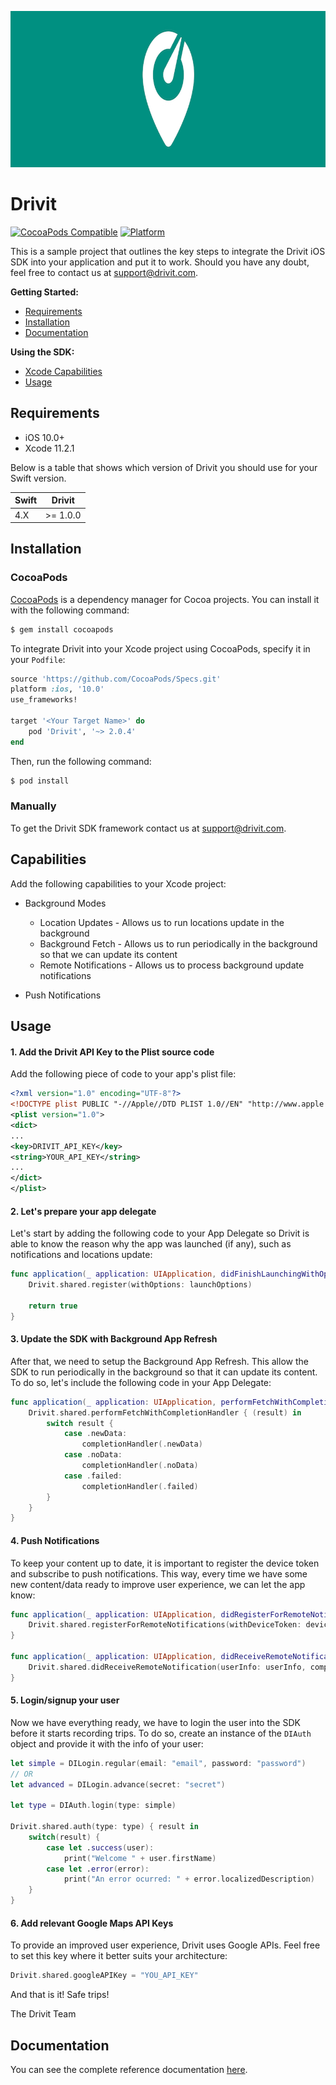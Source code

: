 <p align="center">
  <img height="250" src="logo.jpg" />
</p>

# Drivit

[![CocoaPods Compatible](https://img.shields.io/badge/Pod-2.0.4-blue.svg)](https://img.shields.io/badge/Pod-2.0.4-blue.svg) [![Platform](https://img.shields.io/badge/Platform-iOS-lightgrey.svg)](https://img.shields.io/badge/Platform-iOS-lightgrey.svg)

This is a sample project that outlines the key steps to integrate the Drivit iOS SDK into your application and put it to work. Should you have any doubt, feel free to contact us at support@drivit.com.

**Getting Started:**

- [Requirements](#requirements)
- [Installation](#installation)
- [Documentation](#documentation)

**Using the SDK:**

- [Xcode Capabilities](#capabilities)
- [Usage](#usage)


## Requirements

- iOS 10.0+
- Xcode 11.2.1

Below is a table that shows which version of Drivit you should use for your Swift version.

Swift | Drivit   
:---- | --------
4.X   | >= 1.0.0


## Installation

### CocoaPods

[CocoaPods](https://cocoapods.org) is a dependency manager for Cocoa projects. You can install it with the following command:

```bash
$ gem install cocoapods
```

To integrate Drivit into your Xcode project using CocoaPods, specify it in your `Podfile`:

```ruby
source 'https://github.com/CocoaPods/Specs.git'
platform :ios, '10.0'
use_frameworks!

target '<Your Target Name>' do
    pod 'Drivit', '~> 2.0.4'
end
```

Then, run the following command:

```bash
$ pod install
```

### Manually

To get the Drivit SDK framework contact us at support@drivit.com.


## Capabilities

Add the following capabilities to your Xcode project:

- Background Modes
	- Location Updates - Allows us to run locations update in the background
	- Background Fetch - Allows us to run periodically in the background so that we can update its content
	- Remote Notifications - Allows us to process background update notifications

- Push Notifications

## Usage

#### 1. Add the Drivit API Key to the Plist source code

Add the following piece of code to your app's plist file:

```xml
<?xml version="1.0" encoding="UTF-8"?>
<!DOCTYPE plist PUBLIC "-//Apple//DTD PLIST 1.0//EN" "http://www.apple.com/DTDs/PropertyList-1.0.dtd">
<plist version="1.0">
<dict>
...
<key>DRIVIT_API_KEY</key>
<string>YOUR_API_KEY</string>
...
</dict>
</plist>
```


#### 2. Let's prepare your app delegate
Let's start by adding the following code to your App Delegate so Drivit is able to know the reason why the app was launched (if any), such as notifications and locations update:
```swift
func application(_ application: UIApplication, didFinishLaunchingWithOptions launchOptions: [UIApplicationLaunchOptionsKey: Any]?) -> Bool {
	Drivit.shared.register(withOptions: launchOptions)

	return true
}
```


#### 3. Update the SDK with Background App Refresh
After that, we need to setup the Background App Refresh. This allow the SDK to run periodically in the background so that it can update its content. To do so, let's include the following code in your App Delegate:
```swift
func application(_ application: UIApplication, performFetchWithCompletionHandler completionHandler: @escaping (UIBackgroundFetchResult) -> Void) {
	Drivit.shared.performFetchWithCompletionHandler { (result) in
		switch result {
			case .newData:
				completionHandler(.newData)
			case .noData:
				completionHandler(.noData)
			case .failed:
				completionHandler(.failed)
		}
	}
}
```


#### 4. Push Notifications

To keep your content up to date, it is important to register the device token and subscribe to push notifications. This way, every time we have some new content/data ready to improve user experience, we can let the app know:

```swift
func application(_ application: UIApplication, didRegisterForRemoteNotificationsWithDeviceToken deviceToken: Data) {
	Drivit.shared.registerForRemoteNotifications(withDeviceToken: deviceToken)
}

func application(_ application: UIApplication, didReceiveRemoteNotification userInfo: [AnyHashable: Any], fetchCompletionHandler completionHandler: @escaping (UIBackgroundFetchResult) -> Void) {
	Drivit.shared.didReceiveRemoteNotification(userInfo: userInfo, completionHandler: completionHandler)
}
```


#### 5. Login/signup your user

Now we have everything ready, we have to login the user into the SDK before it starts recording trips.
To do so, create an instance of the ```DIAuth``` object and provide it with the info of your user:

```swift
let simple = DILogin.regular(email: "email", password: "password")
// OR
let advanced = DILogin.advance(secret: "secret")

let type = DIAuth.login(type: simple)

Drivit.shared.auth(type: type) { result in                
	switch(result) {
		case let .success(user): 
			print("Welcome " + user.firstName)
		case let .error(error): 
			print("An error ocurred: " + error.localizedDescription)
	}
}
```


#### 6. Add relevant Google Maps API Keys

To provide an improved user experience, Drivit uses Google APIs. Feel free to set this key where it better suits your architecture:

```swift
Drivit.shared.googleAPIKey = "YOU_API_KEY"
```


And that is it! Safe trips!

The Drivit Team

## Documentation

You can see the complete reference documentation [here](https://drivitapp.github.io/ios-sdk-sample/).

